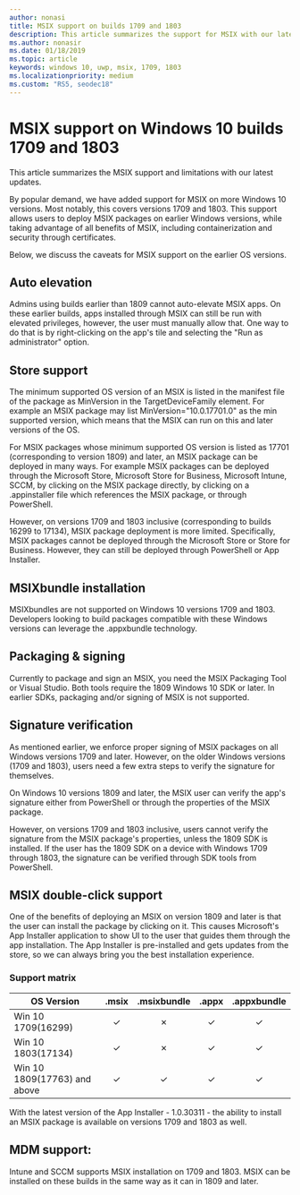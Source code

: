 ```yaml
---
author: nonasi
title: MSIX support on builds 1709 and 1803
description: This article summarizes the support for MSIX with our latest updates as of 1/22/2019.
ms.author: nonasir
ms.date: 01/18/2019
ms.topic: article
keywords: windows 10, uwp, msix, 1709, 1803
ms.localizationpriority: medium
ms.custom: "RS5, seodec18"
---
```



# MSIX support on Windows 10 builds 1709 and 1803

This article summarizes the MSIX support and limitations with our latest updates.

By popular demand, we have added support for MSIX on more Windows 10 versions. Most notably, this covers versions 1709 and 1803. This support allows users to deploy MSIX packages on earlier Windows versions, while taking advantage of all benefits of MSIX, including containerization and security through certificates.

Below, we discuss the caveats for MSIX support on the earlier OS versions.

## Auto elevation
Admins using builds earlier than 1809 cannot auto-elevate MSIX apps. On these earlier builds, apps installed through MSIX can still be run with elevated privileges, however, the user must manually allow that. One way to do that is by right-clicking on the app's tile and selecting the "Run as administrator" option.

## Store support
The minimum supported OS version of an MSIX is listed in the manifest file of the package as MinVersion in the TargetDeviceFamily element. For example an MSIX package may list MinVersion="10.0.17701.0" as the min supported version, which means that the MSIX can run on this and later versions of the OS.

For MSIX packages whose minimum supported OS version is listed as 17701 (corresponding to version 1809) and later, an MSIX package can be deployed in many ways. For example MSIX packages can be deployed through the Microsoft Store,  Microsoft Store for Business, Microsoft Intune, SCCM, by clicking on the MSIX package directly, by clicking on a .appinstaller file which references the MSIX package, or through PowerShell.

However, on versions 1709 and 1803 inclusive (corresponding to builds 16299 to 17134), MSIX package deployment is more limited. Specifically, MSIX packages cannot be deployed through the Microsoft Store or Store for Business. However, they can still be deployed through PowerShell or App Installer.

## MSIXbundle installation
MSIXbundles are not supported on Windows 10 versions 1709 and 1803.  Developers looking to build packages compatible with these Windows versions can leverage the .appxbundle technology.  

## Packaging & signing
Currently to package and sign an MSIX, you need the MSIX Packaging Tool or Visual Studio. Both tools require the 1809 Windows 10 SDK or later. In earlier SDKs, packaging and/or signing of MSIX is not supported.
 
## Signature verification
As mentioned earlier, we enforce proper signing of MSIX packages on all Windows versions 1709 and later. However, on the older Windows versions (1709 and 1803), users need a few extra steps to verify the signature for themselves. 

On Windows 10 versions 1809 and later, the MSIX user can verify the app's signature either from PowerShell or through the properties of the MSIX package. 

However, on versions 1709 and 1803 inclusive, users cannot verify the signature from the MSIX package's properties, unless the 1809 SDK is installed. If the user has the 1809 SDK on a device with Windows 1709 through 1803, the signature can be verified through SDK tools from PowerShell. 

##  MSIX double-click support
One of the benefits of deploying an MSIX on version 1809 and later is that the user can install the package by clicking on it. This causes Microsoft's App Installer application to show UI to the user that guides them through the app installation. The App Installer is pre-installed and gets updates from the store, so we can always bring you the best installation experience. 

### Support matrix

| OS Version|   .msix    |.msixbundle|.appx|.appxbundle|
|-------------|:--------:|:--------:|:--------:|:--------:|
| Win 10 1709(16299) | &#x2713; | &#x2717; | &#x2713; | &#x2713; | 
| Win 10 1803(17134) | &#x2713; | &#x2717; | &#x2713; | &#x2713; |
| Win 10 1809(17763) and above | &#x2713; | &#x2713; | &#x2713; | &#x2713; |

With the latest version of the App Installer - 1.0.30311 - the ability to install an MSIX package is available on versions 1709 and 1803 as well. 

## MDM support: 
Intune and SCCM supports MSIX installation on 1709 and 1803. MSIX can be installed on these builds in the same way as it can in 1809 and later. 

